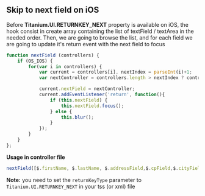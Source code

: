 ## Skip to next field on iOS

Before **Titanium.UI.RETURNKEY_NEXT** property is available on iOS, the hook consist in create array containing the list of textField / textArea in the needed order.
Then, we are going to browse the list, and for each field we are going to update it's return event with the next field to focus

```javascript
function nextField (controllers) {
    if (OS_IOS) {
        for(var i in controllers) {
            var current = controllers[i], nextIndex = parseInt(i)+1;
            var nextController = controllers.length > nextIndex ? controllers[nextIndex] : null;

            current.nextField = nextController;
            current.addEventListener('return', function(){
                if (this.nextField) {
                    this.nextField.focus();
                } else {
                    this.blur();
                }
            });
        }
    }
};
```

**Usage in controller file**
```javascript
nextField([$.firstName, $.lastName, $.addressField,$.cpField,$.cityField,$.emailField,$.assureFirstNameField,$.assureLastNameField]);
```

**Note:** you need to set the ```returnKeyType``` parameter to ```Titanium.UI.RETURNKEY_NEXT``` in your tss (or xml) file
